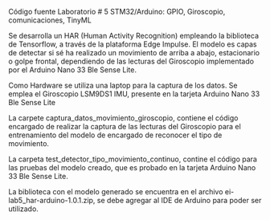 Código fuente Laboratorio # 5 STM32/Arduino: GPIO, Giroscopio, comunicaciones, TinyML

Se desarrolla un HAR (Human Activity Recognition) empleando la biblioteca de Tensorflow, a través de la plataforma
Edge Impulse. El modelo es capas de detectar si sé ha realizado un movimiento de arriba a abajo, estacionario o golpe frontal, dependiendo de las lecturas del Giroscopio implementado por el Arduino Nano 33 Ble Sense Lite.

Como Hardware se utiliza una laptop para la captura de los datos.
Se emplea el Giroscopio LSM9DS1 IMU, presente en la tarjeta Arduino Nano 33 Ble Sense Lite

La carpete captura_datos_movimiento_giroscopio, contiene el código encargado de realizar la captura de las lecturas
del Giroscopio para el entrenamiento del modelo de encargado de reconocer el tipo de movimiento.

La carpeta test_detector_tipo_movimiento_continuo, contine el código para las pruebas del modelo creado, que es
probado en la tarjeta Arduino Nano 33 Ble Sense Lite.

La biblioteca con el modelo generado se encuentra en el archivo ei-lab5_har-arduino-1.0.1.zip, se debe agregar al IDE
de Arduino para poder ser utilizado.
